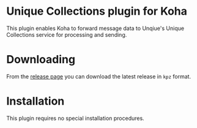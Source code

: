 # Unique Collections plugin for Koha

This plugin enables Koha to forward message data to Unqiue's Unique Collections service for processing and sending.

# Downloading

From the [release page](https://github.com/bywatersolutions/koha-plugin-email-footer/releases) you can download the latest release in `kpz` format.

# Installation

This plugin requires no special installation procedures.
